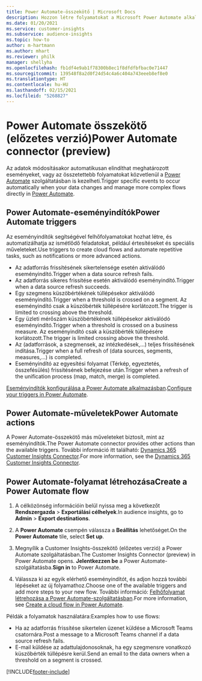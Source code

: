 ```yaml
---
title: Power Automate-összekötő | Microsoft Docs
description: Hozzon létre folyamatokat a Microsoft Power Automate alkalmazásból a Dynamics 365 Customer Insights szolgáltatásba.
ms.date: 01/20/2021
ms.service: customer-insights
ms.subservice: audience-insights
ms.topic: how-to
author: m-hartmann
ms.author: mhart
ms.reviewer: philk
manager: shellyha
ms.openlocfilehash: fb1df4e9ab1f78300b8ec1f8dfdfbfbac0e71447
ms.sourcegitcommit: 139548f8a2d0f24d54c4a6c404a743eeeb8ef8e0
ms.translationtype: HT
ms.contentlocale: hu-HU
ms.lasthandoff: 02/15/2021
ms.locfileid: "5268827"
---
```

# <a name="power-automate-connector-preview"></a><span data-ttu-id="c2e64-103">Power Automate összekötő (előzetes verzió)</span><span class="sxs-lookup"><span data-stu-id="c2e64-103">Power Automate connector (preview)</span></span>

<span data-ttu-id="c2e64-104">Az adatok módosításakor automatikusan elindíthat meghatározott eseményeket, vagy az összetettebb folyamatokat közvetlenül a [Power Automate](https://flow.microsoft.com/) szolgáltatásban is kezelheti.</span><span class="sxs-lookup"><span data-stu-id="c2e64-104">Trigger specific events to occur automatically when your data changes and manage more complex flows directly in [Power Automate](https://flow.microsoft.com/).</span></span>

## <a name="power-automate-triggers"></a><span data-ttu-id="c2e64-105">Power Automate-eseményindítók</span><span class="sxs-lookup"><span data-stu-id="c2e64-105">Power Automate triggers</span></span>

<span data-ttu-id="c2e64-106">Az eseményindítók segítségével felhőfolyamatokat hozhat létre, és automatizálhatja az ismétlődő feladatokat, például értesítéseket és speciális műveleteket.</span><span class="sxs-lookup"><span data-stu-id="c2e64-106">Use triggers to create cloud flows and automate repetitive tasks, such as notifications or more advanced actions.</span></span> 

- <span data-ttu-id="c2e64-107">Az adatforrás frissítésének sikertelensége esetén aktiválódó eseményindító.</span><span class="sxs-lookup"><span data-stu-id="c2e64-107">Trigger when a data source refresh fails.</span></span> 
- <span data-ttu-id="c2e64-108">Az adatforrás sikeres frissítése esetén aktiválódó eseményindító.</span><span class="sxs-lookup"><span data-stu-id="c2e64-108">Trigger when a data source refresh succeeds.</span></span>
- <span data-ttu-id="c2e64-109">Egy szegmens küszöbértékének túllépésekor aktiválódó eseményindító.</span><span class="sxs-lookup"><span data-stu-id="c2e64-109">Trigger when a threshold is crossed on a segment.</span></span> <span data-ttu-id="c2e64-110">Az eseményindító csak a küszöbérték túllépésére korlátozott.</span><span class="sxs-lookup"><span data-stu-id="c2e64-110">The trigger is limited to crossing above the threshold.</span></span>
- <span data-ttu-id="c2e64-111">Egy üzleti mérőszám küszöbértékének túllépésekor aktiválódó eseményindító.</span><span class="sxs-lookup"><span data-stu-id="c2e64-111">Trigger when a threshold is crossed on a business measure.</span></span> <span data-ttu-id="c2e64-112">Az eseményindító csak a küszöbérték túllépésére korlátozott.</span><span class="sxs-lookup"><span data-stu-id="c2e64-112">The trigger is limited crossing above the threshold.</span></span>
- <span data-ttu-id="c2e64-113">Az (adatforrások, a szegmensek, az intézkedések,...) teljes frissítésének indítása.</span><span class="sxs-lookup"><span data-stu-id="c2e64-113">Trigger when a full refresh of (data sources, segments, measures,...) is completed.</span></span>
- <span data-ttu-id="c2e64-114">Eseményindító az egyesítési folyamat (Térkép, egyeztetés, összefésülés) frissítésének befejezése után.</span><span class="sxs-lookup"><span data-stu-id="c2e64-114">Trigger when a refresh of the unification process (map, match, merge) is completed.</span></span>

<span data-ttu-id="c2e64-115">[Eseményindítók konfigurálása a Power Automate alkalmazásban](https://flow.microsoft.com/connectors/shared_customerinsights/dynamics-365-customer-insights-connector/).</span><span class="sxs-lookup"><span data-stu-id="c2e64-115">[Configure your triggers in Power Automate](https://flow.microsoft.com/connectors/shared_customerinsights/dynamics-365-customer-insights-connector/).</span></span>

## <a name="power-automate-actions"></a><span data-ttu-id="c2e64-116">Power Automate-műveletek</span><span class="sxs-lookup"><span data-stu-id="c2e64-116">Power Automate actions</span></span>
<span data-ttu-id="c2e64-117">A Power Automate-összekötő más műveleteket biztosít, mint az eseményindítók.</span><span class="sxs-lookup"><span data-stu-id="c2e64-117">The Power Automate connector provides other actions than the available triggers.</span></span> <span data-ttu-id="c2e64-118">További információ itt található: [Dynamics 365 Customer Insights Connector](https://docs.microsoft.com/connectors/customerinsights/).</span><span class="sxs-lookup"><span data-stu-id="c2e64-118">For more information, see the [Dynamics 365 Customer Insights Connector](https://docs.microsoft.com/connectors/customerinsights/).</span></span>

## <a name="create-a-power-automate-flow"></a><span data-ttu-id="c2e64-119">Power Automate-folyamat létrehozása</span><span class="sxs-lookup"><span data-stu-id="c2e64-119">Create a Power Automate flow</span></span>

1. <span data-ttu-id="c2e64-120">A célközönség információin belül nyissa meg a következőt **Rendszergazda** > **Exportálási célhelyek**.</span><span class="sxs-lookup"><span data-stu-id="c2e64-120">In audience insights, go to **Admin** > **Export destinations**.</span></span>

1. <span data-ttu-id="c2e64-121">A **Power Automate** csempén válassza a **Beállítás** lehetőséget.</span><span class="sxs-lookup"><span data-stu-id="c2e64-121">On the **Power Automate** tile, select **Set up**.</span></span>

1. <span data-ttu-id="c2e64-122">Megnyílik a Customer Insights-összekötő (előzetes verzió) a Power Automate szolgáltatásban.</span><span class="sxs-lookup"><span data-stu-id="c2e64-122">The Customer Insights Connector (preview) in Power Automate opens.</span></span> <span data-ttu-id="c2e64-123">**Jelentkezzen be** a Power Automate-szolgáltatásba.</span><span class="sxs-lookup"><span data-stu-id="c2e64-123">**Sign in** to Power Automate.</span></span>

1. <span data-ttu-id="c2e64-124">Válassza ki az egyik elérhető eseményindítót, és adjon hozzá további lépéseket az új folyamathoz.</span><span class="sxs-lookup"><span data-stu-id="c2e64-124">Choose one of the available triggers and add more steps to your new flow.</span></span> <span data-ttu-id="c2e64-125">További információ: [Felhőfolyamat létrehozása a Power Automate-szolgáltatásban](https://docs.microsoft.com/power-automate/get-started-logic-flow).</span><span class="sxs-lookup"><span data-stu-id="c2e64-125">For more information, see [Create a cloud flow in Power Automate](https://docs.microsoft.com/power-automate/get-started-logic-flow).</span></span>

<span data-ttu-id="c2e64-126">Példák a folyamatok használatára:</span><span class="sxs-lookup"><span data-stu-id="c2e64-126">Examples how to use flows:</span></span> 
- <span data-ttu-id="c2e64-127">Ha az adatforrás frissítése sikertelen üzenet küldése a Microsoft Teams csatornára.</span><span class="sxs-lookup"><span data-stu-id="c2e64-127">Post a message to a Microsoft Teams channel if a data source refresh fails.</span></span> 
- <span data-ttu-id="c2e64-128">E-mail küldése az adattulajdonosoknak, ha egy szegmensre vonatkozó küszöbérték túllépésre kerül.</span><span class="sxs-lookup"><span data-stu-id="c2e64-128">Send an email to the data owners when a threshold on a segment is crossed.</span></span>



[!INCLUDE[footer-include](../includes/footer-banner.md)]